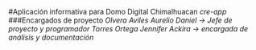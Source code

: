 #Aplicación informativa para Domo Digital Chimalhuacan
*cre-app*
###Encargados de proyecto
*Olvera Aviles Aurelio Daniel -> Jefe de proyecto y programador*
*Torres Ortega Jennifer Ackira -> encargada de análisis y documentación*
